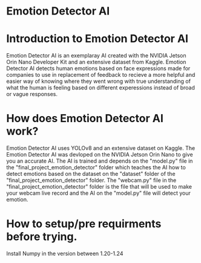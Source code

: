 
# Emotion Detector AI

# Introduction to Emotion Detector AI
Emotion Detector AI is an exemplaray AI created with the NVIDIA Jetson Orin Nano Developer Kit and an extensive dataset from Kaggle.
Emotion Detector AI detects human emotions based on face expressions made for companies to use in replacement of feedback to recieve a more helpful and easier way of knowing where they went wrong with true understanding of what the human is feeling based on different experessions instead of broad or vague responses.

# How does Emotion Detector AI work?
Emotion Detector AI uses YOLOv8 and an extensive dataset on Kaggle. The Emotion Detector AI was devloped on the NVIDIA Jetson Orin Nano to give you an accurate AI.
The AI is trained and depends on the "model.py" file in the "final_project_emotion_detector" folder which teaches the AI how to detect emotions based on the dataset on the "dataset" folder of the "final_project_emotion_detector" folder. The "webcam.py" file in the "final_project_emotion_detector" folder is the file that will be used to make your webcam live record and the AI on the "model.py" file will detect your emotion.



# How to setup/pre requirments before trying. 
Install Numpy in the version between 1.20-1.24
